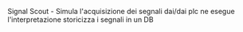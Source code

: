Signal Scout - 
Simula l'acquisizione dei segnali dai/dai plc 
ne esegue l'interpretazione
storicizza i segnali in un DB
